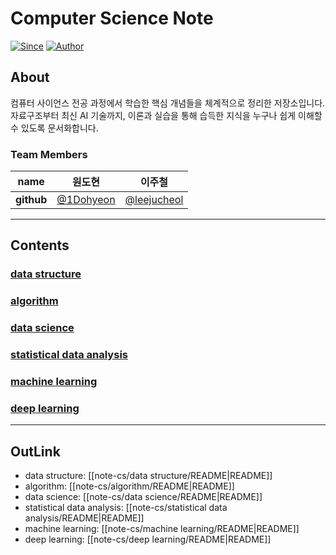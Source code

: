 # Computer Science Note

[![Since](https://img.shields.io/badge/since-2025-brightgreen.svg)]()  [![Author](https://img.shields.io/badge/author-1Dohyeon-orange.svg)]()

## About

컴퓨터 사이언스 전공 과정에서 학습한 핵심 개념들을 체계적으로 정리한 저장소입니다. 자료구조부터 최신 AI 기술까지, 이론과 실습을 통해 습득한 지식을 누구나 쉽게 이해할 수 있도록 문서화합니다.

### Team Members

| **name**    | 원도현                                                                                                                  | 이주철                                                                                                                        |
| ----------- | -------------------------------------------------------------------------------------------------------------------- | -------------------------------------------------------------------------------------------------------------------------- |
| **github**  | [@1Dohyeon](https://github.com/1Dohyeon)                                                                             | [@leejucheol](https://github.com/leejucheol)                                                                               |

---
## Contents
### [data structure](https://github.com/DOforTU/note-cs/blob/dohyeon/data%20structure/data%20structure.md) 
### [algorithm](https://github.com/DOforTU/note-cs/blob/dohyeon/algorithm/algorithm.md) 
### [data science](https://github.com/DOforTU/note-cs/tree/dohyeon/data%20science)

### [statistical data analysis](https://github.com/DOforTU/note-cs/tree/dohyeon/statistical%20data%20analysis)
### [machine learning](https://github.com/DOforTU/note-cs/tree/dohyeon/machine%learning)
### [deep learning](https://github.com/DOforTU/note-cs/tree/dohyeon/deep%learning)

---
## OutLink

- data structure: [[note-cs/data structure/README|README]]
- algorithm: [[note-cs/algorithm/README|README]]
- data science: [[note-cs/data science/README|README]]
- statistical data analysis: [[note-cs/statistical data analysis/README|README]]
- machine learning: [[note-cs/machine learning/README|README]]
- deep learning: [[note-cs/deep learning/README|README]]